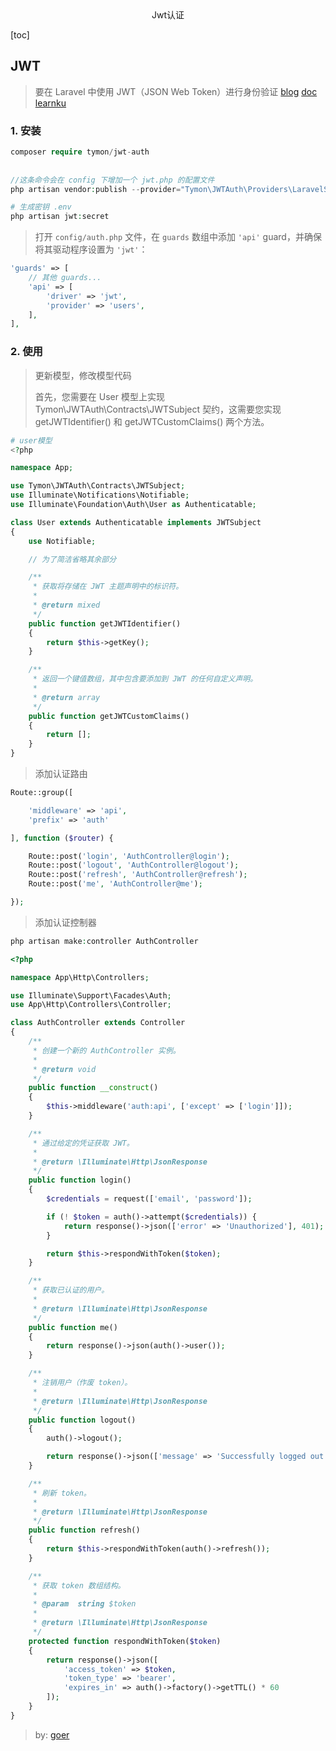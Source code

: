 <center>Jwt认证</center>



[toc]





## JWT

> 要在 Laravel 中使用 JWT（JSON Web Token）进行身份验证  [blog](https://blog.csdn.net/m0_50593634/article/details/118001170) [doc](https://learnku.com/docs/jwt-auth) [learnku](https://learnku.com/articles/70414)





### 1. 安装

```php
composer require tymon/jwt-auth
    
    
//这条命令会在 config 下增加一个 jwt.php 的配置文件
php artisan vendor:publish --provider="Tymon\JWTAuth\Providers\LaravelServiceProvider"

# 生成密钥 .env
php artisan jwt:secret
```

> 打开 `config/auth.php` 文件，在 `guards` 数组中添加 `'api'` guard，并确保将其驱动程序设置为 `'jwt'`：

```php
'guards' => [
    // 其他 guards...
    'api' => [
        'driver' => 'jwt',
        'provider' => 'users',
    ],
],
```





### 2. 使用

> 更新模型，修改模型代码
>
> 首先，您需要在 User 模型上实现 Tymon\JWTAuth\Contracts\JWTSubject 契约，这需要您实现 getJWTIdentifier() 和 getJWTCustomClaims() 两个方法。
>

```php
# user模型
<?php

namespace App;

use Tymon\JWTAuth\Contracts\JWTSubject;
use Illuminate\Notifications\Notifiable;
use Illuminate\Foundation\Auth\User as Authenticatable;

class User extends Authenticatable implements JWTSubject
{
    use Notifiable;

    // 为了简洁省略其余部分

    /**
     * 获取将存储在 JWT 主题声明中的标识符。
     *
     * @return mixed
     */
    public function getJWTIdentifier()
    {
        return $this->getKey();
    }

    /**
     * 返回一个键值数组，其中包含要添加到 JWT 的任何自定义声明。
     *
     * @return array
     */
    public function getJWTCustomClaims()
    {
        return [];
    }
}
```

> 添加认证路由

```php
Route::group([

    'middleware' => 'api',
    'prefix' => 'auth'

], function ($router) {

    Route::post('login', 'AuthController@login');
    Route::post('logout', 'AuthController@logout');
    Route::post('refresh', 'AuthController@refresh');
    Route::post('me', 'AuthController@me');

});
```

> 添加认证控制器

```php
php artisan make:controller AuthController
```

```php
<?php

namespace App\Http\Controllers;

use Illuminate\Support\Facades\Auth;
use App\Http\Controllers\Controller;

class AuthController extends Controller
{
    /**
     * 创建一个新的 AuthController 实例。
     *
     * @return void
     */
    public function __construct()
    {
        $this->middleware('auth:api', ['except' => ['login']]);
    }

    /**
     * 通过给定的凭证获取 JWT。
     *
     * @return \Illuminate\Http\JsonResponse
     */
    public function login()
    {
        $credentials = request(['email', 'password']);

        if (! $token = auth()->attempt($credentials)) {
            return response()->json(['error' => 'Unauthorized'], 401);
        }

        return $this->respondWithToken($token);
    }

    /**
     * 获取已认证的用户。
     *
     * @return \Illuminate\Http\JsonResponse
     */
    public function me()
    {
        return response()->json(auth()->user());
    }

    /**
     * 注销用户（作废 token）。
     *
     * @return \Illuminate\Http\JsonResponse
     */
    public function logout()
    {
        auth()->logout();

        return response()->json(['message' => 'Successfully logged out']);
    }

    /**
     * 刷新 token。
     *
     * @return \Illuminate\Http\JsonResponse
     */
    public function refresh()
    {
        return $this->respondWithToken(auth()->refresh());
    }

    /**
     * 获取 token 数组结构。
     *
     * @param  string $token
     *
     * @return \Illuminate\Http\JsonResponse
     */
    protected function respondWithToken($token)
    {
        return response()->json([
            'access_token' => $token,
            'token_type' => 'bearer',
            'expires_in' => auth()->factory()->getTTL() * 60
        ]);
    }
}
```



> by: [goer](https://vgoer.github.io/zh/notes/end/study/jwt/#jwt)

